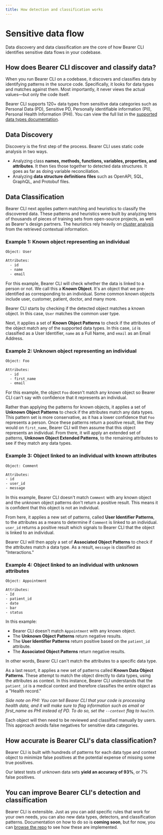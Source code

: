```yaml
---
title: How detection and classification works
---
```


# Sensitive data flow

Data discovery and data classification are the core of how Bearer CLI identifies sensitive data flows in your codebase.

## How does Bearer CLI discover and classify data?

When you run Bearer CLI on a codebase, it discovers and classifies data by identifying patterns in the source code. Specifically, it looks for data types and matches against them. Most importantly, it never views the actual values—but only the code itself.

Bearer CLI supports 120+ data types from sensitive data categories such as Personal Data (PD), Sensitive PD, Personally identifiable information (PII), Personal Health Information (PHI). You can view the full list in the [supported data types documentation](/reference/datatypes/).

## Data Discovery

Discovery is the first step of the process. Bearer CLI uses static code analysis in two ways.

- Analyzing class **names, methods, functions, variables, properties, and attributes**. It then ties those together to detected data structures. It goes as far as doing variable reconciliation.
- Analyzing **data structure definitions files** such as OpenAPI, SQL, GraphQL, and Protobuf files.

## Data Classification

Bearer CLI next applies pattern matching and heuristics to classify the discovered data. These patterns and heuristics were built by analyzing tens of thousands of pieces of training sets from open-source projects, as well as Bearer's design partners. The heuristics rely heavily on [cluster analysis](https://en.wikipedia.org/wiki/Cluster_analysis) from the retrieved contextual information.

### Example 1: Known object representing an individual

```txt
Object: User

Attributes:
  - id
  - name
  - email
```

For this example, Bearer CLI will check whether the data is linked to a person or not. We call this a **Known Object**. It's an object that we pre-identified as corresponding to an individual. Some common known objects include user, customer, patient, doctor, and many more.

Bearer CLI starts by checking if the detected object matches a known object. In this case, `User` matches the common user type.

Next, it applies a set of **Known Object Patterns** to check if the attributes of the object match any of the supported data types. In this case, `id` is classified as a User Identifier, `name` as a Full Name, and `email` as an Email Address.

### Example 2: Unknown object representing an individual

```txt
Object: Foo

Attributes:
  - id
  - first_name
  - email
```

For this example, the object `Foo` doesn't match any known object so Bearer CLI can't say with confidence that it represents an individual.

Rather than applying the patterns for known objects, it applies a set of **Unknown Object Patterns** to check if the attributes match any data types. This pattern set is more conservative, as it has a lower confidence that `Foo` represents a person. Once these patterns return a positive result, like they would on `first_name`, Bearer CLI will then assume that this object represents an individual. From there, it will apply an extended set of patterns, **Unknown Object Extended Patterns**, to the remaining attributes to see if they match any data types.

### Example 3: Object linked to an individual with known attributes

```txt
Object: Comment

Attributes:
- id
- user_id
- message
```

In this example, Bearer CLI doesn't match `Comment` with any known object and the unknown object patterns don't return a positive result. This means it is confident that this object is not an individual.

From here, it applies a new set of patterns, called **User Identifier Patterns**, to the attributes as a means to determine if `Comment` is linked to an individual. `user_id` returns a positive result which signals to Bearer CLI that the object is linked to an individual.

Bearer CLI will then apply a set of **Associated Object Patterns** to check if the attributes match a data type. As a result, `message` is classified as "Interactions."

### Example 4: Object linked to an individual with unknown attributes

```txt
Object: Appointment

Attributes:
- Id
- patient_id
- date
- bar
- status
```

In this example:

- Bearer CLI doesn't match `Appointment` with any known object.
- The **Unknown Object Patterns** return negative results.
- The **User Identifier Patterns** return positive based on the `patient_id` attribute.
- The **Associated Object Patterns** return negative results.

In other words, Bearer CLI can't match the attributes to a specific data type.

As a last resort, it applies a new set of patterns called **Known Data Object Patterns**. These attempt to match the object directly to data types, using the attributes as context. In this instance, Bearer CLI understands that the `patient_id` is a medical context and therefore classifies the entire object as a "Health record."

_Side note on PHI: You can tell Bearer CLI that your code is processing health data, and it will make sure to flag information such as email or first_name as PHI instead of PD. To do so, set the `--context` flag to `health`._

Each object will then need to be reviewed and classified manually by users. This approach avoids false negatives for sensitive data categories.

## How accurate is Bearer CLI's data classification?

Bearer CLI is built with hundreds of patterns for each data type and context object to minimize false positives at the potential expense of missing some true positives.

Our latest tests of unknown data sets **yield an accuracy of 93%**, or 7% false positives.

## You can improve Bearer CLI's detection and classification

Bearer CLI is extensible. Just as you can add specific rules that work for your own needs, you can also new data types, detectors, and classification patterns. Documentation on how to do so is **coming soon**, but for now, you can [browse the repo]({{meta.sourcePath}}) to see how these are implemented.
